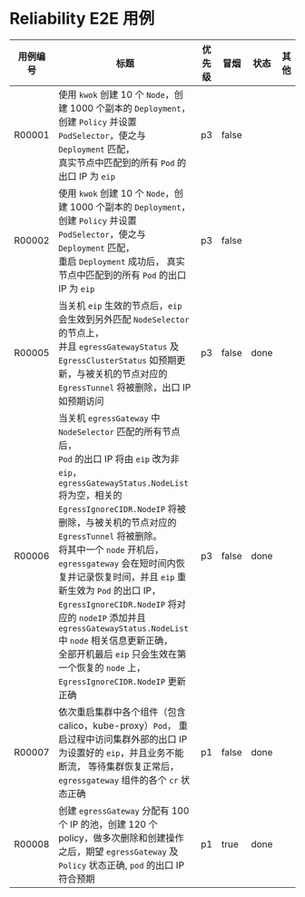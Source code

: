 # Reliability E2E 用例 

| 用例编号   | 标题                                                                                                                                                                                                                                                                                                                                                                                                                                             | 优先级 | 冒烟    | 状态   | 其他 |
|--------|------------------------------------------------------------------------------------------------------------------------------------------------------------------------------------------------------------------------------------------------------------------------------------------------------------------------------------------------------------------------------------------------------------------------------------------------|-----|-------|------|----|
| R00001 | 使用 `kwok` 创建 10 个 `Node`，创建 1000 个副本的 `Deployment`，创建 `Policy` 并设置 `PodSelector`，使之与 `Deployment` 匹配，<br/> 真实节点中匹配到的所有 `Pod` 的出口 IP 为 `eip`                                                                                                                                                                                                                                                                                                    | p3  | false |  |    |
| R00002 | 使用 `kwok` 创建 10 个 `Node`，创建 1000 个副本的 `Deployment`，创建 `Policy` 并设置 `PodSelector`，使之与 `Deployment` 匹配，<br/>重启 `Deployment` 成功后， 真实节点中匹配到的所有 `Pod` 的出口 IP 为 `eip`                                                                                                                                                                                                                                                                                | p3  | false |  |    |
| R00005 | 当关机 `eip` 生效的节点后，`eip` 会生效到另外匹配 `NodeSelector` 的节点上，<br/>并且 `egressGatewayStatus` 及 `EgressClusterStatus` 如预期更新，与被关机的节点对应的 `EgressTunnel` 将被删除，出口 IP 如预期访问                                                                                                                                                                                                                                                                                     | p3  | false | done |    |
| R00006 | 当关机 `egressGateway` 中 `NodeSelector` 匹配的所有节点后，<br/>`Pod` 的出口 IP 将由 `eip` 改为非 `eip`，`egressGatewayStatus.NodeList` 将为空，相关的 `EgressIgnoreCIDR.NodeIP` 将被删除，与被关机的节点对应的 `EgressTunnel` 将被删除。<br/> 将其中一个 `node` 开机后，`egressgateway` 会在短时间内恢复并记录恢复时间，并且 `eip` 重新生效为 `Pod` 的出口 IP，`EgressIgnoreCIDR.NodeIP` 将对应的 `nodeIP` 添加并且 `egressGatewayStatus.NodeList` 中 `node` 相关信息更新正确，<br/>全部开机最后 `eip` 只会生效在第一个恢复的 `node` 上，`EgressIgnoreCIDR.NodeIP` 更新正确 | p3  | false | done |    |
| R00007 | 依次重启集群中各个组件（包含 calico，kube-proxy）`Pod`， 重启过程中访问集群外部的出口 IP 为设置好的 `eip`，并且业务不能断流， 等待集群恢复正常后，`egressgateway` 组件的各个 `cr` 状态正确                                                                                                                                                                                                                                                                                                                      | p1  | false | done |    |
| R00008 | 创建 `egressGateway` 分配有 100 个 IP 的池，创建 120 个 policy，做多次删除和创建操作之后，期望 `egressGateway` 及 `Policy` 状态正确, `pod` 的出口 IP 符合预期                                                                                                                                                                                                                                                                                                                          | p1  | true  | done |    |